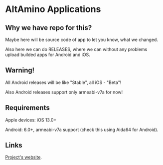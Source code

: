 # AltAmino Applications



## Why we have repo for this?

Maybe here will be source code of app to let you know, what we changed.

Also here we can do RELEASES, where we can without any problems upload builded apps for Android and iOS.

## Warning!

All Android releases will be like "Stable", all iOS - "Beta"!

Also Android releases support only armeabi-v7a for now!

## Requirements

Apple devices: iOS 13.0+

Android: 6.0+, armeabi-v7a support (check this using Aida64 for Android).

## Links

[Project's website](https://altamino.top).
